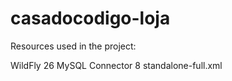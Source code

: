 # casadocodigo-loja

Resources used in the project:

WildFly 26 
MySQL Connector 8
standalone-full.xml
